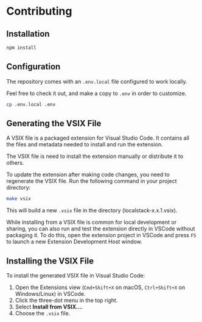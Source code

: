 # Contributing

## Installation

```sh
npm install
```

## Configuration

The repository comes with an `.env.local` file configured to work locally.

Feel free to check it out, and make a copy to `.env` in order to customize.

```sh
cp .env.local .env
```

## Generating the VSIX File

A VSIX file is a packaged extension for Visual Studio Code. It contains all the files and metadata needed to install and run the extension.

The VSIX file is need to install the extension manually or distribute it to others.

To update the extension after making code changes, you need to regenerate the VSIX file.
Run the following command in your project directory:

```sh
make vsix
```

This will build a new `.vsix` file in the directory (localstack-x.x.1.vsix).

While installing from a VSIX file is common for local development or sharing, you can also run and test the extension directly in VSCode without packaging it.
To do this, open the extension project in VSCode and press `F5` to launch a new Extension Development Host window.

## Installing the VSIX File

To install the generated VSIX file in Visual Studio Code:

1. Open the Extensions view (`Cmd+Shift+X` on macOS, `Ctrl+Shift+X` on Windows/Linux) in VSCode.
2. Click the three-dot menu in the top right.
3. Select **Install from VSIX...**.
4. Choose the `.vsix` file.
